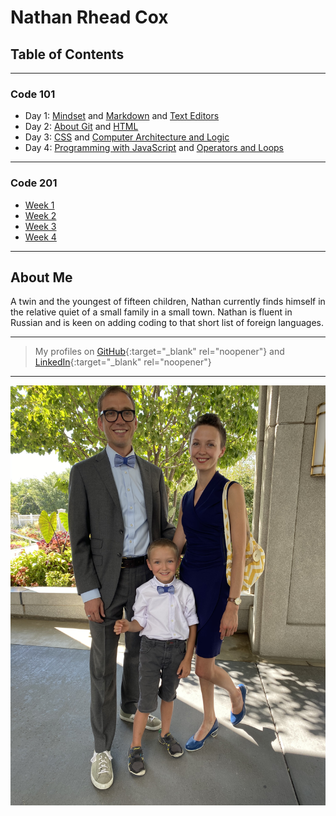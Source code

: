 # Nathan Rhead Cox

## Table of Contents  

---
### Code 101

+ Day 1: [Mindset](Code-102/MINDSET.md) and [Markdown](Code-102/MARKDOWN.md) and [Text Editors](Code-102/TEXTEDITORS.md)
+ Day 2: [About Git](Code-102/ABOUTGIT.md) and [HTML](Code-102/HTML.md)
+ Day 3: [CSS](Code-102/CSS.md) and [Computer Architecture and Logic](Code-102/CompArchLogic.md)
+ Day 4: [Programming with JavaScript](Code-102/Program_withJS.md) and [Operators and Loops](Code-102/OperatorsLoops.md)

---

### Code 201

+ [Week 1](Code-201/201week1.md)
+ [Week 2](Code-201/201week2.md)
+ [Week 3](Code-201/201week3.md)
+ [Week 4](Code-201/201week4.md)

---

## About Me

A twin and the youngest of fifteen children, Nathan currently finds himself in the relative quiet of a small family in a small town. Nathan is fluent in Russian and is keen on adding coding to that short list of foreign languages.

---
> My profiles on [GitHub](https://github.com/nathanrhead){:target="_blank" rel="noopener"} and [LinkedIn](https://www.linkedin.com/in/nathanrheadcox/){:target="_blank" rel="noopener"}
---
![Family Photo](Images/F4C0E7A3-ED07-4425-8F28-BF1041F3C49E.jpeg)
